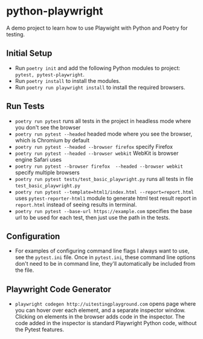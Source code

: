 # python-playwright
A demo project to learn how to use Playwight with Python and Poetry for testing.

## Initial Setup
- Run `poetry init` and add the following Python modules to project: `pytest, pytest-playwright`.
- Run `poetry install` to install the modules.
- Run `poetry run playwright install` to install the required browsers.

## Run Tests
- `poetry run pytest` runs all tests in the project in headless mode where you don't see the browser
- `poetry run pytest --headed` headed mode where you see the browser, which is Chromium by default
- `poetry run pytest --headed --browser firefox` specify Firefox
- `poetry run pytest --headed --browser webkit` WebKit is browser engine Safari uses
- `poetry run pytest --browser firefox  --headed --browser webkit` specify multiple browsers
- `poetry run pytest tests/test_basic_playwright.py` runs all tests in file `test_basic_playwright.py`
- `poetry run pytest --template=html1/index.html --report=report.html` uses `pytest-reporter-html1` module to generate html test result report in `report.html` instead of seeing results in terminal.
- `poetry run pytest --base-url https://example.com` specifies the base url to be used for each test, then just use the path in the tests.

## Configuration
- For examples of configuring command line flags I always want to use, see the `pytest.ini` file. Once in `pytest.ini`, these command line options don't need to be in command line, they'll automatically be included from the file.

## Playwright Code Generator
- `playwright codegen http://uitestingplayground.com` opens page where you can hover over each element, and a separate inspector window. Clicking on elements in the browser adds code in the inspector. The code added in the inspector is standard Playwright Python code, without the Pytest features.